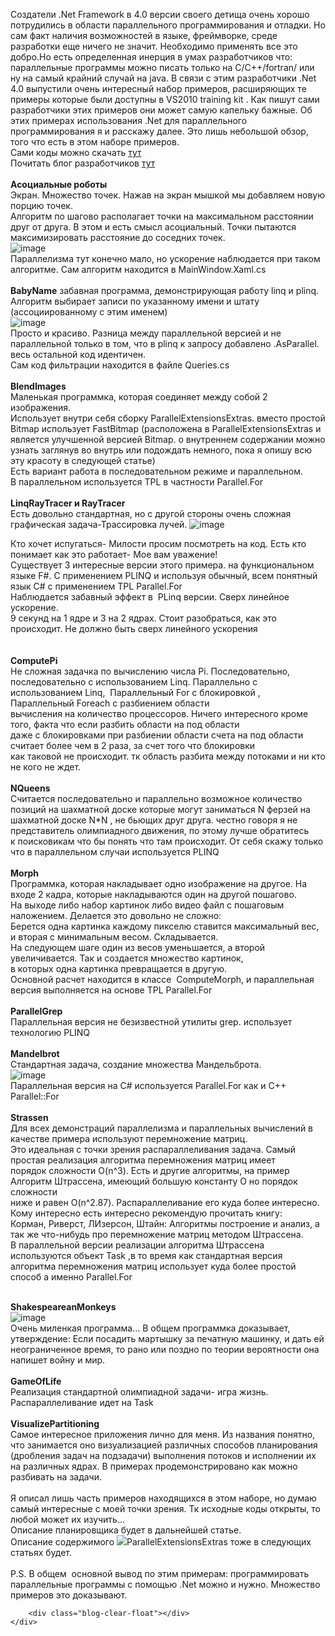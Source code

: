 Создатели .Net Framework в 4.0 версии своего детища очень хорошо потрудились в области параллельного программирования и отладки. Но сам факт наличия возможностей в языке, фреймворке, среде разработки еще ничего не значит. Необходимо применять все это добро.Но есть определенная инерция в умах разработчиков что: параллельные программы можно писать только на С/C++/fortran/ или ну на самый крайний случай на java. В связи с этим разработчики .Net 4.0 выпустили очень интересный набор примеров, расширяющих те примеры которые были доступны в  VS2010 training kit . Как пишут сами разработчики этих примеров они может самую капельку бажные.  Об этих примерах использования .Net для параллельного программирования я и расскажу далее.
<habracut/> 
Это лишь небольшой обзор, того что есть в этом наборе примеров. <br>
Сами коды можно скачать <noindex><a rel="nofollow" href="http://code.msdn.microsoft.com/ParExtSamples">тут</a></noindex> <br>
Почитать блог разработчиков <noindex><a rel="nofollow" href="http://blogs.msdn.com/pfxteam/default.aspx">тут</a></noindex> <br>
<br>
<b>Асоциальные роботы </b> <br>
Экран. Множество точек. Нажав на экран мышкой мы добавляем новую порцию точек. <br>
Алгоритм по шагово располагает точки на максимальном расстоянии друг от друга. В этом и есть смысл асоциальный. Точки пытаются максимизировать расстояние до соседних точек. <br>
<img src="http://s53.radikal.ru/i142/1004/61/ca3bfccedbcb.jpg" alt="image"/>
 <br>
Параллелизма тут конечно мало, но ускорение наблюдается при таком алгоритме. Сам алгоритм находится в MainWindow.Xaml.cs <br>
<br>
<b>BabyName</b> забавная программа, демонстрирующая работу linq и plinq.&nbsp; Алгоритм выбирает записи по указанному имени и штату (ассоциированному с этим именем) <br>
<img src="http://s56.radikal.ru/i152/1004/c7/4139db6adeee.jpg" alt="image"/> <br>
Просто и красиво. Разница между параллельной версией и не параллельной только в том, что в plinq к запросу добавлено .AsParallel. весь остальной код идентичен. <br>
Сам код фильтрации находится в файле Queries.cs <br>
<br>
<b>BlendImages </b> <br>
Маленькая программка, которая соединяет между собой 2&nbsp; изображения. <br>
Использует внутри себя сборку ParallelExtensionsExtras. вместо простой Bitmap использует FastBitmap (расположена в ParallelExtensionsExtras и является улучшенной версией Bitmap. о внутреннем содержании можно узнать заглянув во внутрь или подождать немного, пока я опишу всю эту красоту в следующей статье) <br>
Есть вариант работа в последовательном режиме и параллельном. <br>
В параллельном используется TPL в частности Parallel.For <br>
<br>
<b>LinqRayTracer и RayTracer </b> <br>
Есть довольно стандартная, но с другой стороны очень сложная графическая задача-Трассировка лучей. 
<img src="http://s49.radikal.ru/i126/1004/cf/be341a6f431c.jpg" alt="image"/> <br>

Кто хочет испугаться- Милости просим посмотреть на код. Есть кто понимает как это работает- Мое вам уважение! <br>
Существует 3 интересные версии этого примера. на функциональном языке F#. С применением PLINQ и используя обычный, всем понятный язык C# с применением TPL Parallel.For <br>
Наблюдается забавный эффект в&nbsp; PLinq версии. Сверх линейное ускорение. <br>
9 секунд на 1 ядре и 3 на 2 ядрах. Стоит разобраться, как это происходит. Не должно быть сверх линейного ускорения <br>
<br>
<b><br>
ComputePi </b> <br>
Не сложная задачка по вычислению числа Pi. Последовательно, последовательно с использованием Linq.
Параллельно с использованием Linq,&nbsp; Параллельный For с блокировкой , Параллельный Foreach с разбиением области <br>
вычисления на количество процессоров. Ничего интересного кроме того, факта что если разбить области на под области <br>
даже с блокировками при разбиении области счета на под области считает более чем в 2 раза, за счет того что блокировки <br>
как таковой не происходит. тк область разбита между потоками и ни кто не кого не ждет. <br>
<br>
<b>NQueens </b> <br>
Считается последовательно и параллельно возможное количество <br>
позиций на шахматной доске которые могут заниматься N ферзей на шахматной доске N*N , не бьющих друг друга. честно говоря я не представитель олимпиадного движения, по этому лучше обратитесь <br>
к поисковикам что бы понять что там происходит. От себя скажу только что в параллельном случаи используется PLINQ <br>
<br>
<b>Morph </b> <br>
Программка, которая накладывает одно изображение на другое. На входе 2 кадра, которые накладываются один на другой пошагово. <br>
На выходе либо набор картинок либо видео файл с пошаговым наложением. Делается это довольно не сложно: <br>
Берется одна картинка каждому пикселю ставится максимальный вес, и вторая с минимальным весом. Складывается. <br>
На следующем шаге один из весов уменьшается, а второй увеличивается. Так и создается множество картинок, <br>
в которых одна картинка превращается в другую. <br>
Основной расчет находится в классе&nbsp; ComputeMorph, и параллельная версия выполняется на основе TPL Parallel.For <br>
<br>
<b>ParallelGrep </b> <br>
Параллельная версия не безизвестной утилиты grep. использует технологию PLINQ <br>
<br>
<b>Mandelbrot </b> <br>
Стандартная задача, создание множества Мандельброта. <br>
<img src="http://i077.radikal.ru/1004/03/384a799939c5.jpg" alt="image"/><br>
Параллельная версия на C# используется Parallel.For как и C++ Parallel::For <br>
<br>
<b>Strassen </b> <br>
Для всех демонстраций параллелизма и параллельных вычислений в качестве примера используют перемножение матриц. <br>
Это идеальная с точки зрения распараллеливания задача. Самый простая реализация алгоритма перемножения матриц имеет <br>
порядок сложности O(n^3). Есть и другие алгоритмы, на пример Алгоритм Штрассена, имеющий большую константу O но порядок сложности <br>
ниже и равен O(n^2.87). Распараллеливание его куда более интересно. Кому интересно есть интересно рекомендую прочитать книгу: <br>
Корман, Риверст, ЛИзерсон, Штайн: Алгоритмы построение и анализ, а так же что-нибудь про перемножение матриц методом Штрассена. <br>
В параллельной версии реализации алгоритма Штрассена используются объект Task ,в то время как стандартная версия алгоритма перемножения матриц использует куда более простой способ а именно Parallel.For 


<br/>
<b>ShakespeareanMonkeys </b>
<br/>
<img src="http://i032.radikal.ru/1004/e5/c1c376d10d2b.jpg" alt="image"/> <br>
Очень миленкая программа... В общем программка доказывает, утверждение: Если посадить мартышку за печатную машинку, и дать ей неограниченное время, то рано или поздно по теории вероятности она напишет войну и мир. <br>
<br>
<b>GameOfLife </b> <br>
Реализация стандартной олимпиадной задачи- игра жизнь. <br>
Распараллеливание идет на Task <br>
<br>
<b>VisualizePartitioning </b> <br>
Самое интересное приложения лично для меня. Из названия понятно, что занимается оно визуализацией различных способов планирования (дробления задач на подзадачи) выполнения потоков и исполнении их на различных ядрах. В примерах продемонстрировано как можно разбивать на задачи. <br>
<br>
Я описал лишь часть примеров находящихся в этом наборе, но думаю самый интересные с моей точки зрения. Тк исходные коды открыты, то любой может их изучить... <br>
Описание планировщика будет в дальнейшей статье. <br>
Описание содержимого <img border="0" src="http://file:///C:/Users/SYCHEV~1/AppData/Local/Temp/moz-screenshot.png">ParallelExtensionsExtras тоже в следующих статьях будет. <br>
<br>
P.S. В общем&nbsp; основной вывод по этим примерам: программировать параллельные программы с помощью .Net можно и нужно. Множество примеров это доказывают. <br>

		<div class="blog-clear-float"></div>
	</div>